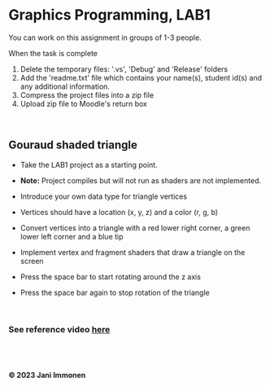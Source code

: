 # Graphics Programming, LAB1

You can work on this assignment in groups of 1-3 people.

When the task is complete

1. Delete the temporary files: '.vs', 'Debug' and 'Release' folders
2. Add the 'readme.txt' file which contains your name(s), student id(s) and any additional information.
3. Compress the project files into a zip file
4. Upload zip file to Moodle's return box

&nbsp;
## Gouraud shaded triangle

- Take the LAB1 project as a starting point.
- **Note:** Project compiles but will not run as shaders are not implemented.

- Introduce your own data type for triangle vertices
- Vertices should have a location (x, y, z) and a color (r, g, b)
- Convert vertices into a triangle with a red lower right corner, a green lower left corner and a blue tip
- Implement vertex and fragment shaders that draw a triangle on the screen
- Press the space bar to start rotating around the z axis
- Press the space bar again to stop rotation of the triangle

&nbsp;
### See reference video [here](./lab01-reference.mp4)

&nbsp;
----
**© 2023 Jani Immonen**
